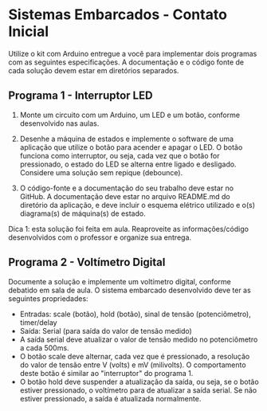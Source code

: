 # Sistemas Embarcados - Contato Inicial

Utilize o kit com Arduino entregue a você para implementar dois programas com as seguintes especificações. A documentação e o código fonte de cada solução devem estar em diretórios separados.


## Programa 1 - Interruptor LED

1. Monte um circuito com um Arduino, um LED e um botão, conforme desenvolvido nas aulas.

2. Desenhe a máquina de estados e implemente o software de uma aplicação que utilize o botão para acender e apagar o LED. O botão funciona como interruptor, ou seja, cada vez que o botão for pressionado, o estado do LED se alterna entre ligado e desligado. Considere uma solução sem repique (debounce).

3. O código-fonte e a documentação do seu trabalho deve estar no GitHub. A documentação deve estar no arquivo README.md do diretório da aplicação, e deve incluir o esquema elétrico utilizado e o(s) diagrama(s) de máquina(s) de estado.

Dica 1: esta solução foi feita em aula. Reaproveite as informações/código desenvolvidos com o professor e organize sua entrega.


## Programa 2 - Voltímetro Digital

Documente a solução e implemente um voltímetro digital, conforme debatido em sala de aula. O sistema embarcado desenvolvido deve ter as seguintes propriedades:

* Entradas: scale (botão), hold (botão), sinal de tensão (potenciômetro), timer/delay
* Saída: Serial (para saída do valor de tensão medido)
* A saída serial deve atualizar o valor de tensão medido no potenciômetro a cada 500ms.
* O botão scale deve alternar, cada vez que é pressionado, a resolução do valor de tensão entre V (volts) e mV (milivolts). O comportamento deste botão é similar ao "interruptor" do programa 1.
* O botão hold deve suspender a atualização da saída, ou seja, se o botão estiver pressionado, o voltímetro para de atualizar a saída serial. Se não estiver pressionado, a saída é atualizada normalmente.
